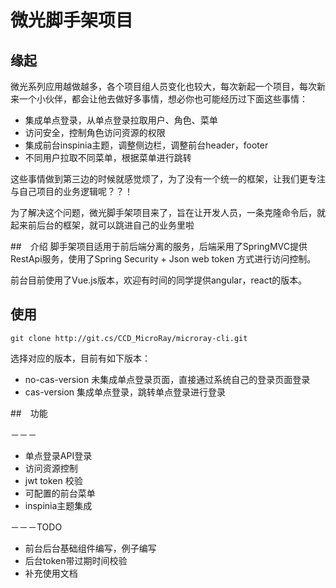 # 微光脚手架项目

## 缘起

微光系列应用越做越多，各个项目组人员变化也较大，每次新起一个项目，每次新来一个小伙伴，都会让他去做好多事情，想必你也可能经历过下面这些事情：

* 集成单点登录，从单点登录拉取用户、角色、菜单
* 访问安全，控制角色访问资源的权限
* 集成前台inspinia主题，调整侧边栏，调整前台header，footer
* 不同用户拉取不同菜单，根据菜单进行跳转

这些事情做到第三边的时候就感觉烦了，为了没有一个统一的框架，让我们更专注与自己项目的业务逻辑呢？？！ 

为了解决这个问题，微光脚手架项目来了，旨在让开发人员，一条克隆命令后，就起来前后台的框架，就可以跳进自己的业务里啦

##　介绍
脚手架项目适用于前后端分离的服务，后端采用了SpringMVC提供RestApi服务，使用了Spring Security + Json web token 方式进行访问控制。

前台目前使用了Vue.js版本，欢迎有时间的同学提供angular，react的版本。

## 使用

```shell
git clone http://git.cs/CCD_MicroRay/microray-cli.git
```
选择对应的版本，目前有如下版本：
* no-cas-version 未集成单点登录页面，直接通过系统自己的登录页面登录
* cas-version 集成单点登录，跳转单点登录进行登录

##　功能

－－－
* 单点登录API登录
* 访问资源控制
* jwt token 校验
* 可配置的前台菜单
* inspinia主题集成

－－－TODO
* 前台后台基础组件编写，例子编写
* 后台token带过期时间校验
* 补充使用文档
